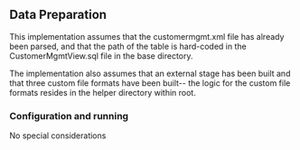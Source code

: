 ## Data Preparation

This implementation assumes that the customermgmt.xml file has already been parsed, and that the path of the table is hard-coded in the CustomerMgmtView.sql file in the base directory.

The implementation also assumes that an external stage has been built and that three custom file formats have been built-- the logic for the custom file formats resides in the helper directory within root.

### Configuration and running

No special considerations
